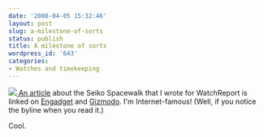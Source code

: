 ```yaml
---
date: '2008-04-05 15:32:46'
layout: post
slug: a-milestone-of-sorts
status: publish
title: A milestone of sorts
wordpress_id: '643'
categories:
- Watches and timekeeping
---
```


[
![](http://www.phfactor.net/pics/WR/sdsA.jpg)
An article](http://www.watchreport.com/2008/04/the-seiko-sprin.html) about the Seiko Spacewalk that I wrote for WatchReport is linked on [Engadget](http://www.engadget.com/2008/04/05/seikos-spring-drive-spacewalk-watch-for-earthbound-and-spacelin/) and [Gizmodo](http://gizmodo.com/376482/seiko-spring-drive-spacewalk-watch-brings-out-your-inner-space-cowboy). I'm Internet-famous! (Well, if you notice the byline when you read it.)

Cool.


